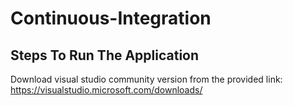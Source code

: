 # Continuous-Integration

## Steps To Run The Application
Download visual studio community version from the provided link:
https://visualstudio.microsoft.com/downloads/
